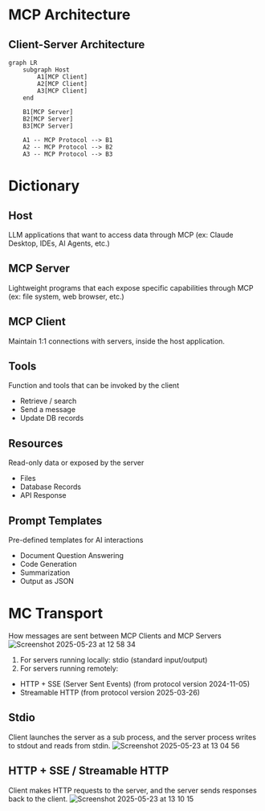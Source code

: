 # MCP Architecture

## Client-Server Architecture

```mermaid
graph LR
    subgraph Host
        A1[MCP Client]
        A2[MCP Client]
        A3[MCP Client]
    end

    B1[MCP Server]
    B2[MCP Server]
    B3[MCP Server]

    A1 -- MCP Protocol --> B1
    A2 -- MCP Protocol --> B2
    A3 -- MCP Protocol --> B3
```

# Dictionary

## Host 
LLM applications that want to access data through MCP (ex: Claude Desktop, IDEs, AI Agents, etc.)

## MCP Server
Lightweight programs that each expose specific capabilities through MCP (ex: file system, web browser, etc.)

## MCP Client
Maintain 1:1 connections with servers, inside the host application.

## Tools
Function and tools that can be invoked by the client
  - Retrieve / search
  - Send a message
  - Update DB records

## Resources
Read-only data or exposed by the server
  - Files
  - Database Records
  - API Response 

## Prompt Templates
Pre-defined templates for AI interactions
  - Document Question Answering
  - Code Generation
  - Summarization
  - Output as JSON


# MC Transport

How messages are sent between MCP Clients and MCP Servers
![Screenshot 2025-05-23 at 12 58 34](https://github.com/user-attachments/assets/a04c6c9b-8995-4d39-972c-eebbf35ae7a1)

1. For servers running locally: stdio (standard input/output)
2. For servers running remotely:
  - HTTP + SSE (Server Sent Events) (from protocol version 2024-11-05)
  - Streamable HTTP (from protocol version 2025-03-26) 

## Stdio
Client launches the server as a sub process, and the server process writes to stdout and reads from stdin.
![Screenshot 2025-05-23 at 13 04 56](https://github.com/user-attachments/assets/69e5b0f1-3d6d-4846-bf60-85a8b5e90742)

## HTTP + SSE / Streamable HTTP
Client makes HTTP requests to the server, and the server sends responses back to the client.
![Screenshot 2025-05-23 at 13 10 15](https://github.com/user-attachments/assets/198b5313-c2da-467e-9f6d-1d4d6ea70be4)



